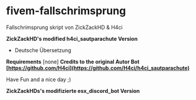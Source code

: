 # fivem-fallschrimsprung

Fallschrimsprung skript von ZickZackHD & H4ci

**ZickZackHD's modified h4ci_sautparachute Version**

+ Deutsche Übersetzung

**Requirements**
[none]
**Credits to the original Autor Bot [https://github.com/H4ci](https://github.com/H4ci/h4ci_sautparachute)**

Have Fun and a nice day ;)

**ZickZackHDs's modifizierte esx_discord_bot Version**


